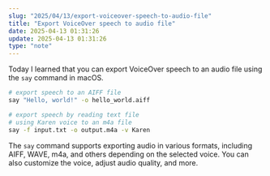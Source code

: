 ```yaml
---
slug: "2025/04/13/export-voiceover-speech-to-audio-file"
title: "Export VoiceOver speech to audio file"
date: 2025-04-13 01:31:26
update: 2025-04-13 01:31:26
type: "note"
---
```


Today I learned that you can export VoiceOver speech to an audio file using the `say` command in macOS.

```sh prompt{2,6}
# export speech to an AIFF file
say "Hello, world!" -o hello_world.aiff

# export speech by reading text file 
# using Karen voice to an m4a file
say -f input.txt -o output.m4a -v Karen
```

The `say` command supports exporting audio in various formats, including AIFF, WAVE, m4a, and others depending on the selected voice. You can also customize the voice, adjust audio quality, and more.
